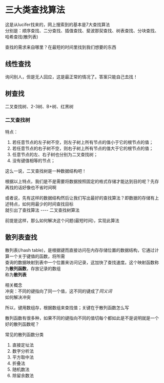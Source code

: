 # 三大类查找算法
这是从lucifer找来的，网上搜索到的基本是7大查找算法  
分别是：顺序查找、二分查找、插值查找、斐波那契查找、树表查找、分块查找、哈希查找(散列表)  

查找的需求来自哪里？在最短的时间里找到我们想要的东西  


## 线性查找
询问别人，但是无人回应，这是最正常的情况了。答案只能自己去找！

## 树查找
二叉查找树、2-3树、B+树、红黑树  

### 二叉查找树
特点：
1. 若任意节点的左子树不空，则左子树上所有节点的值小于它的根节点的值；
2. 若任意节点的右子树不空，则右子树上所有节点的值大于它的根节点的值；
3. 任意节点的左、右子树也分别为二叉查找树；
4. 没有键值相等的节点；

这么一说，二叉查找树是一种数据结构吧！

根据以上特点，我们是不是需要将数据按照固定的格式存储才能达到目的呢？先存再找的话好像也不省时间啊  

或者说，先有这样的数据结构然后让我们写出最好的查找算法？即数据的存储有上述特点，如何用最少的时间查找目标  
就引出了查找算法 ---- 二叉查找树算法  

前提是这样，那么如何解决这个问题(最短时间)，实现此算法  


## 散列表查找
散列表(/hash table)，是根据键而直接访问在内存存储位置的数据结构，它通过计算一个关于键值的函数，将所需  
查询的数据映射到表中一个位置来访问记录，这加快了查找速度。这个映射函数称为**散列函数**，存放记录的数组  
称为**散列表**  

相关概念  
冲突：不同的键指向了同一个值，这不同的键成了*同义词*  
如何解决冲突

所以，键用数组存，根据数组来查找值；关键在于散列函数怎么写  

散列函数有很多种，如果不同的键指向不同的值切每个都如此是不是说明就是一个好的散列函数呢？  

常见的散列函数分类  
1. 直接定址法  
2. 数字分析法
3. 平方取中法
4. 折叠法
5. 随机数法
6. 除留余数法
